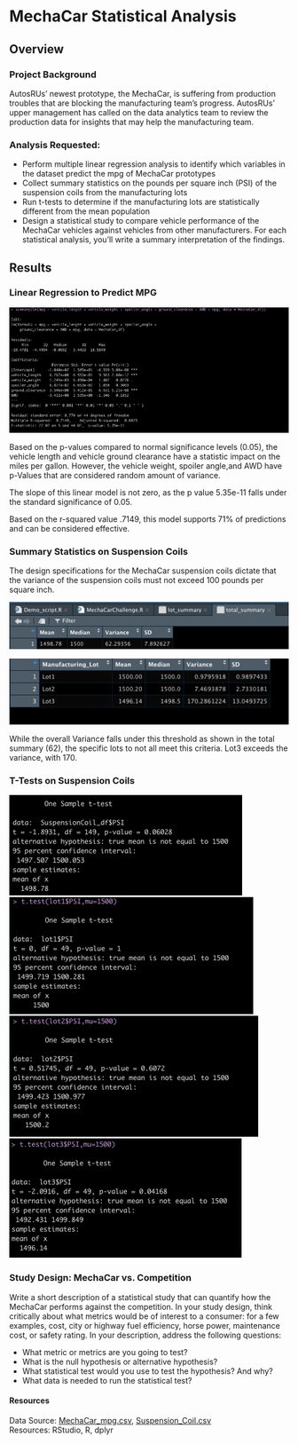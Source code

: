 # MechaCar Statistical Analysis

## Overview
### Project Background
AutosRUs’ newest prototype, the MechaCar, is suffering from production troubles that are blocking the manufacturing team’s progress. AutosRUs’ upper management has called on the data analytics team to review the production data for insights that may help the manufacturing team.

### Analysis Requested:
- Perform multiple linear regression analysis to identify which variables in the dataset predict the mpg of MechaCar prototypes
- Collect summary statistics on the pounds per square inch (PSI) of the suspension coils from the manufacturing lots
- Run t-tests to determine if the manufacturing lots are statistically different from the mean population
- Design a statistical study to compare vehicle performance of the MechaCar vehicles against vehicles from other manufacturers. For each statistical analysis, you’ll write a summary interpretation of the findings.

## Results
### Linear Regression to Predict MPG
![Image_1](Images/Deliverable_1_Result.png)

Based on the p-values compared to normal significance levels (0.05), the vehicle length and vehicle ground clearance have a statistic impact on the miles per gallon. However, the vehicle weight, spoiler angle,and AWD have p-Values that are considered random amount of variance.

The slope of this linear model is not zero, as the p value 5.35e-11 falls under the standard significance of 0.05.

Based on the r-squared value .7149, this model supports 71% of predictions and can be considered effective. 

### Summary Statistics on Suspension Coils

The design specifications for the MechaCar suspension coils dictate that the variance of the suspension coils must not exceed 100 pounds per square inch. 

![Image_2](Images/Deliverable_2_1_Total_Summary.png)


![Image_3](Images/Deliverable_2_2_Lot_Summary.png)

While the overall Variance falls under this threshold as shown in the total summary (62), the specific lots to not all meet this criteria. Lot3 exceeds the variance, with 170. 

### T-Tests on Suspension Coils

![Image_4](Images/Deliverable_3_1_T_Test.png)
<br> ![Image_5](Images/Deliverable_3_2_T_Test_Lot_1.png)
<br> ![Image_6](Images/Deliverable_3_3_T_Test_Lot_2.png)
<br> ![Image_7](Images/Deliverable_3_4_T_Test_Lot_3.png)

### Study Design: MechaCar vs. Competition

Write a short description of a statistical study that can quantify how the MechaCar performs against the competition. In your study design, think critically about what metrics would be of interest to a consumer: for a few examples, cost, city or highway fuel efficiency, horse power, maintenance cost, or safety rating.
In your description, address the following questions:
- What metric or metrics are you going to test?
- What is the null hypothesis or alternative hypothesis?
- What statistical test would you use to test the hypothesis? And why?
- What data is needed to run the statistical test?

#### Resources
Data Source: [MechaCar_mpg.csv](Resources/MechaCar_mpg.csv), [Suspension_Coil.csv](Resources/Suspension_Coil.csv)
<br> Resources: RStudio, R, dplyr
